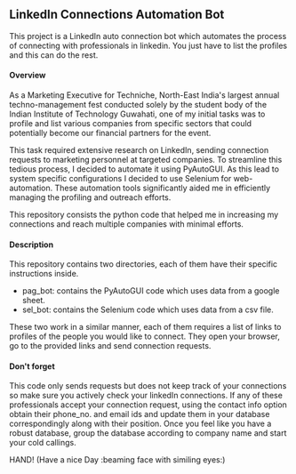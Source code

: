 ## LinkedIn Connections Automation Bot

This project is a LinkedIn auto connection bot which automates the process of connecting with professionals in linkedin. You just have to list the profiles and this can do the rest. 

#### Overview
As a Marketing Executive for Techniche, North-East India's largest annual techno-management fest conducted solely by the student body of the Indian Institute of Technology Guwahati, one of my initial tasks was to profile and list various companies from specific sectors that could potentially become our financial partners for the event.

This task required extensive research on LinkedIn, sending connection requests to marketing personnel at targeted companies. To streamline this tedious process, I decided to automate it using PyAutoGUI. As this lead to system specific configurations I decided to use Selenium for web-automation. These automation tools significantly aided me in efficiently managing the profiling and outreach efforts. 

This repository consists the python code that helped me in increasing my connections and reach multiple companies with minimal efforts.

#### Description

This repository contains two directories, each of them have their specific instructions inside.
* pag_bot: contains the PyAutoGUI code which uses data from a google sheet.
* sel_bot: contains the Selenium code which uses data from a csv file.

These two work in a similar manner, each of them requires a list of links to profiles of the people you would like to connect. They open your browser, go to the provided links and send connection requests.

#### Don't forget
This code only sends requests but does not keep track of your connections so make sure you actively check your linkedIn connections. If any of these professionals accept your connection request, using the contact info option obtain their phone_no. and email ids and update them in your database correspondingly along with their position. Once you feel like you have a robust database, group the database according to company name and start your cold callings.

HAND! (Have a nice Day :beaming face with similing eyes:)